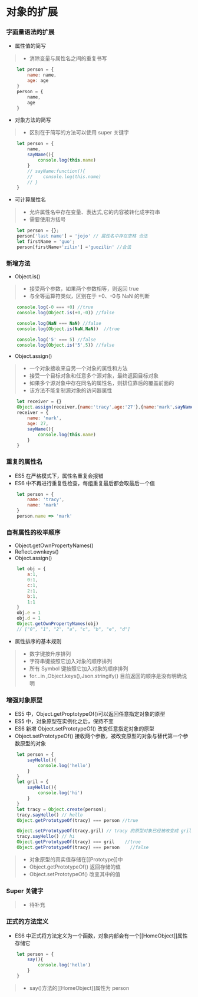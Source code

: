 # 对象的扩展

### 字面量语法的扩展
- 属性值的简写
>* 消除变量与属性名之间的重复书写
```javascript
    let person = {
        name: name,
        age: age
    }
    person = {
        name,
        age
    }
```
- 对象方法的简写
>* 区别在于简写的方法可以使用 super 关键字
``` javascript
    let person = {
        name,
        sayName(){
            console.log(this.name)
        }
        // sayName:function(){
        //    console.log(this.name)
        // }
    }
```

- 可计算属性名 
>* 允许属性名中存在变量、表达式,它的内容被转化成字符串
>* 需要使用方括号
```javascript
    let person = {};
    person['last name'] = 'jojo' // 属性名中存在空格 合法
    let firstName = 'guo';
    person[firstName+'zilin'] ='guozilin' //合法
```

### 新增方法
- Object.is()
>* 接受两个参数，如果两个参数相等，则返回 true
>* 与全等运算符类似，区别在于 +0、-0与 NaN 的判断
```javascript
    console.log(-0 === +0) //true
    console.log(Object.is(+0,-0)) //false

    console.log(NaN === NaN) //false
    console.log(Object.is(NaN,NaN))  //true

    console.log('5' === 5) //false
    console.log(Object.is('5',5)) //false
```

- Object.assign()
>* 一个对象接收来自另一个对象的属性和方法
>* 接受一个目标对象和任意多个源对象，最终返回目标对象
>* 如果多个源对象中存在同名的属性名，则排位靠后的覆盖前面的
>* 该方法不能复制源对象的访问器属性
```javascript
    let receiver = {}
    Object.assign(receiver,{name:'tracy',age:'27'},{name:'mark',sayName(){console.log(this.name)}})
    receiver = {
        name: 'mark',
        age: 27,
        sayName(){
            console.log(this.name)
        }
    }
```

### 重复的属性名
- ES5 在严格模式下，属性名重复会报错
- ES6 中不再进行重复性检查，每组重复最后都会取最后一个值
``` javascript
    let person = {
        name: 'tracy',
        name: 'mark'
    }
    person.name => 'mark'
```

### 自有属性的枚举顺序
- Object.getOwnPropertyNames()
- Reflect.ownkeys()
- Object.assign()
``` javascript
    let obj = {
        a:1,
        0:1,
        c:1,
        2:1,
        b:1,
        1:1
    }
    obj.e = 1
    obj.d = 1
    Object.getOwnPropertyNames(obj)
    // ["0", "1", "2", "a", "c", "b", "e", "d"]
```
- 属性排序的基本规则
>* 数字键按升序排列
>* 字符串键按照它加入对象的顺序排列
>* 所有 Symbol 键按照它加入对象的顺序排列
>* for...in ,Object.keys(),Json.stringify() 目前返回的顺序是没有明确说明

### 增强对象原型
- ES5 中，Object.getProptotypeOf()可以返回任意指定对象的原型
- ES5 中，对象原型在实例化之后，保持不变
- ES6 新增 Object.setPrototypeOf() 改变任意指定对象的原型
- Object.setPrototypeOf() 接收两个参数，被改变原型的对象与替代第一个参数原型的对象
```javascript
    let person = {
        sayHello(){
            console.log('hello')
        }
    }
    let gril = {
        sayHello(){
            console.log('hi')
        }
    }
    let tracy = Object.create(person);
    tracy.sayHello() // hello
    Object.getPrototypeOf(tracy) === person //true

    Object.setPrototypeOf(tracy,gril) // tracy 的原型对象已经被改变成 gril
    tracy.sayHello() // hi
    Object.getPrototypeOf(tracy) === gril    //true
    Object.getPrototypeOf(tracy) === person    //false
```

>* 对象原型的真实值存储在[[Prototype]]中
>* Object.getPrototypeOf() 返回存储的值 
>* Object.setPrototypeOf() 改变其中的值

### Super 关键字

>* 待补充

### 正式的方法定义
- ES6 中正式将方法定义为一个函数，对象内部会有一个[[HomeObject]]属性存储它
``` javascript
    let person = {
        say(){
            console.log('hello')
        }
    }
```
>* say()方法的[[HomeObject]]属性为 person